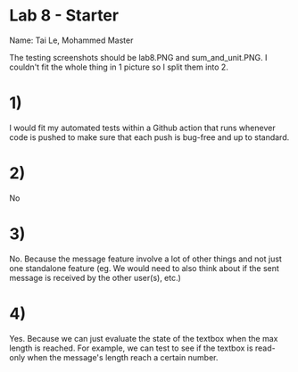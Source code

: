 # Lab 8 - Starter

Name: Tai Le, Mohammed Master

The testing screenshots should be lab8.PNG and sum_and_unit.PNG. I couldn't fit the whole thing in 1 picture so I split them into 2.

# 1)
I would fit my automated tests within a Github action that runs whenever code is pushed to make sure that each push is bug-free and up to standard.

# 2)
No

# 3)
No. Because the message feature involve a lot of other things and not just one standalone feature (eg. We would need to also think about if the sent message is received by the other user(s), etc.)

# 4)
Yes. Because we can just evaluate the state of the textbox when the max length is reached. For example, we can test to see if the textbox is read-only when the message's length reach a certain number.
